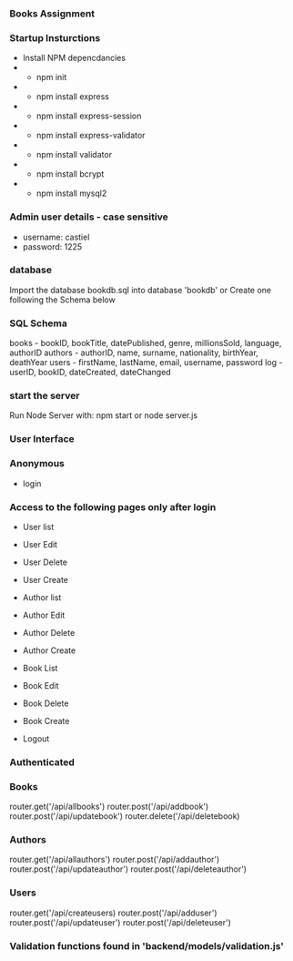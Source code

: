 ### Books Assignment

### Startup Insturctions
* Install NPM depencdancies 
* - npm init
* - npm install express
* - npm install express-session
* - npm install express-validator
* - npm install validator
* - npm install bcrypt
* - npm install mysql2

### Admin user details - case sensitive
* username: castiel
* password: 1225

### database 
Import the database bookdb.sql into database 'bookdb' or Create one following the Schema below
### SQL Schema
books - bookID, bookTitle, datePublished, genre, millionsSold, language, authorID
authors - authorID, name, surname, nationality, birthYear, deathYear
users - firstName, lastName, email, username, password
log - userID, bookID, dateCreated, dateChanged

### start the server
Run Node Server with:  npm start or node server.js

### User Interface

### Anonymous
- login
### Access to the following pages only after login
- User list
- User Edit
- User Delete
- User Create

- Author list
- Author Edit
- Author Delete
- Author Create

- Book List
- Book Edit
- Book Delete
- Book Create

- Logout

### Authenticated

### Books
router.get('/api/allbooks')
router.post('/api/addbook') 
router.post('/api/updatebook')
router.delete('/api/deletebook)
### Authors
router.get('/api/allauthors')
router.post('/api/addauthor')
router.post('/api/updateauthor')
router.post('/api/deleteauthor')
### Users
router.get('/api/createusers)
router.post('/api/adduser')
router.post('/api/updateuser')
router.post('/api/deleteuser')

### Validation functions found in 'backend/models/validation.js'